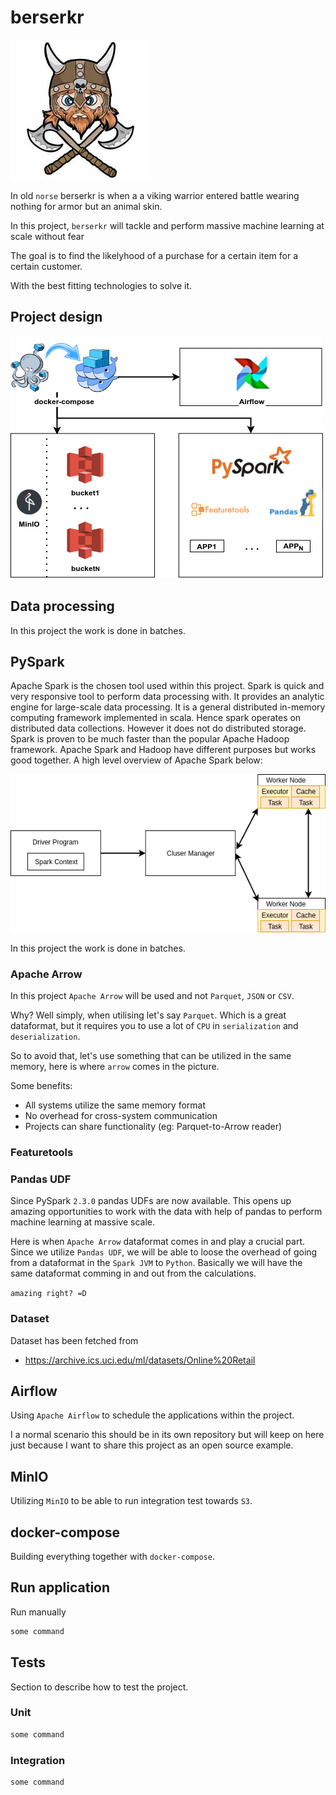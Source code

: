 # berserkr

![Screenshot](/docs/img/berserkr.jpeg)

In old `norse` berserkr is when a a viking warrior entered battle wearing nothing for armor but an animal skin.

In this project, `berserkr` will tackle and perform massive machine learning at scale without fear

The goal is to find the likelyhood of a purchase for a certain item for a certain customer.

With the best fitting technologies to solve it.

## Project design

![Screenshot](/docs/img/project-design.png)

## Data processing

In this project the work is done in batches.

## PySpark

Apache Spark is the chosen tool used within this project. Spark is quick and very responsive tool to perform data processing with. It provides an analytic engine for large-scale data processing. It is a general distributed in-memory computing framework implemented in scala. Hence spark operates on distributed data collections. However it does not do distributed storage. Spark is proven to be much faster than the popular Apache Hadoop framework. Apache Spark and Hadoop have different purposes but works good together. A high level overview of Apache Spark below:

![Screenshot](/docs/img/spark.png)

In this project the work is done in batches.

### Apache Arrow

In this project `Apache Arrow` will be used and not `Parquet`, `JSON` or `CSV`.

Why? Well simply, when utilising let's say `Parquet`. Which is a great dataformat, but it requires you to use a lot of `CPU` in 
`serialization` and `deserialization`.

So to avoid that, let's use something that can be utilized in the same memory, here is where `arrow` comes in the picture.

Some benefits:

* All systems utilize the same memory format
* No overhead for cross-system communication
* Projects can share functionality (eg: Parquet-to-Arrow reader)

### Featuretools

### Pandas UDF

Since PySpark `2.3.0` pandas UDFs are now available. This opens up amazing opportunities to work with the data with help of pandas to perform machine learning at massive scale.

Here is when `Apache Arrow` dataformat comes in and play a crucial part. Since we utilize `Pandas UDF`, we will be able to loose the overhead of going from a dataformat in the `Spark JVM` to `Python`. Basically we will have the same dataformat comming in and out from the calculations.

`amazing right? =D`

### Dataset

Dataset has been fetched from 

* https://archive.ics.uci.edu/ml/datasets/Online%20Retail

## Airflow

Using `Apache Airflow` to schedule the applications within the project.

I a normal scenario this should be in its own repository but will keep on here just because I want to share this project as an open source example.

## MinIO

Utilizing `MinIO` to be able to run integration test towards `S3`.

## docker-compose

Building everything together with `docker-compose`.

## Run application

Run manually

```bash
some command
```

## Tests

Section to describe how to test the project.

### Unit

```bash
some command
```

### Integration

```bash
some command
```